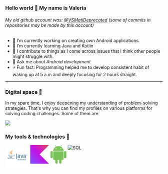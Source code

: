 ### Hello world 👋 My name is Valeria
###### My old github account was: [@VSMatiDeprecated](https://github.com/VSMatiDeprecated) (some of commits in repositories may be made by this account)
- 🔭 I’m currently working on creating own Android applications
- 🌱 I’m currently learning Java and Kotlin
- 👯 I contribute to things as I come across issues that I think other people might struggle with.
- 💬 Ask me about *Android development*
- ⚡ Fun fact: Programming helped me to develop consistent habit of waking up at 5 a.m and deeply focusing for 2 hours straight.
___
### Digital space 🌌

In my spare time, I enjoy deepening my understanding of problem-solving strategies. That's why you can find my profiles on various platforms for solving coding challenges.
Some of them are:  

[<img src="https://www.codewars.com/users/AtoZ/badges/large" />](https://www.codewars.com/users/AtoZ)  

### My tools & technologies 🔧
<img align="left" alt="Java" width="80px" src="https://raw.githubusercontent.com/github/explore/80688e429a7d4ef2fca1e82350fe8e3517d3494d/topics/java/java.png"/><img align="left" alt="Kotlin" width="60px" src="https://raw.githubusercontent.com/github/explore/4479d2a2c854198cb00160f8593519c14dc3b905/topics/kotlin/kotlin.png"/><img align="left" alt="Android" width="60px" src="https://raw.githubusercontent.com/github/explore/80688e429a7d4ef2fca1e82350fe8e3517d3494d/topics/android/android.png"/><img align="left" alt="SQL" width="60px" src="https://user-images.githubusercontent.com/86869773/147871217-064ac51e-921b-4079-b01b-a9e076b2c3df.png"/>


